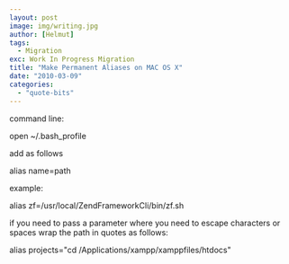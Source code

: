 ```yaml
---
layout: post
image: img/writing.jpg
author: [Helmut]
tags:
  - Migration
exc: Work In Progress Migration
title: "Make Permanent Aliases on MAC OS X"
date: "2010-03-09"
categories: 
  - "quote-bits"
---
```


command line:

open ~/.bash\_profile

add as follows

alias name=path

example:

alias zf=/usr/local/ZendFrameworkCli/bin/zf.sh

if you need to pass a parameter where you need to escape characters or spaces wrap the path in quotes as follows:

alias projects="cd /Applications/xampp/xamppfiles/htdocs"
